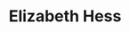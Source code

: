 ---
# Display name
title: Elizabeth Hess

# Is this the primary user of the site?
superuser: FALSE # true or false

# Role/position
role: Harvard University

social:
- icon: linkedin
  icon_pack: fab
  link: https://www.linkedin.com/in/lizhess
#- icon: github
#  icon_pack: fab
#  link: https://github.com/epijim
#- icon: link
#  icon_pack: fab
#  link: https://github.com/epijim

# Enter email to display Gravatar (if Gravatar enabled in Config)
email: 'ehess@iq.harvard.edu'

# Highlight the author in author lists? (true/false)
highlight_name: false

# Organizational groups that you belong to (for People widget)
#   Set this to `[]` or comment out if you are not using People widget.
user_groups:
- Organising Committee
---